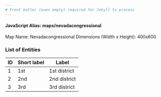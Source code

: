 ```yaml
---
# Front matter (even empty) required for Jekyll to process
---
```


#### JavaScript Alias: maps/nevadacongressional

Map Name: Nevadacongressional
Dimensions (Width x Height): 400x600





### List of Entities

ID | Short label | Label
---|---|---|
1|1st|1st district
2|2nd|2nd district
3|3rd|3rd district

